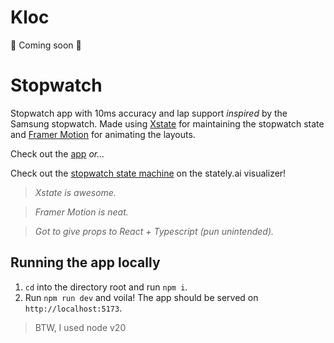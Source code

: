 # Kloc

🚧 Coming soon 🚧

# Stopwatch

Stopwatch app with 10ms accuracy and lap support _inspired_ by the Samsung stopwatch.
Made using [Xstate](https://stately.ai/docs/xstate) for maintaining the stopwatch state and [Framer Motion](https://www.framer.com/motion/) for animating the layouts.

Check out the [app](https://stopwatch-abizek.pages.dev/) _or..._

Check out the [stopwatch state machine](https://stately.ai/registry/editor/350b30e8-7251-4b58-bd6c-670bfee8af31?mode=design&machineId=b50146c3-1632-41cc-bd44-baa31457f6cf) on the stately.ai visualizer!

> _Xstate is awesome._

> _Framer Motion is neat._

> _Got to give props to React + Typescript (pun unintended)._

## Running the app locally

1. `cd` into the directory root and run `npm i`.
2. Run `npm run dev` and voila! The app should be served on `http://localhost:5173`.

> BTW, I used node v20
